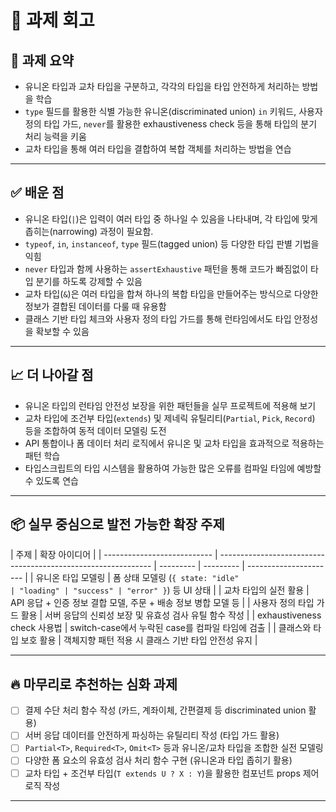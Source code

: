 # 📝 과제 회고

## 📌 과제 요약

- 유니온 타입과 교차 타입을 구분하고, 각각의 타입을 타입 안전하게 처리하는 방법을 학습
- `type` 필드를 활용한 식별 가능한 유니온(discriminated union) `in` 키워드, 사용자 정의 타입 가드, `never`를 활용한 exhaustiveness check 등을 통해 타입의 분기 처리 능력을 키움
- 교차 타입을 통해 여러 타입을 결합하여 복합 객체를 처리하는 방법을 연습

---

## ✅ 배운 점

- 유니온 타입(`|`)은 입력이 여러 타입 중 하나일 수 있음을 나타내며, 각 타입에 맞게 좁히는(narrowing) 과정이 필요함.
- `typeof`, `in`, `instanceof`, `type` 필드(tagged union) 등 다양한 타입 판별 기법을 익힘
- `never` 타입과 함께 사용하는 `assertExhaustive` 패턴을 통해 코드가 빠짐없이 타입 분기를 하도록 강제할 수 있음
- 교차 타입(`&`)은 여러 타입을 합쳐 하나의 복합 타입을 만들어주는 방식으로 다양한 정보가 결합된 데이터를 다룰 때 유용함
- 클래스 기반 타입 체크와 사용자 정의 타입 가드를 통해 런타임에서도 타입 안정성을 확보할 수 있음

---

## 📈 더 나아갈 점

- 유니온 타입의 런타임 안전성 보장을 위한 패턴들을 실무 프로젝트에 적용해 보기
- 교차 타입에 조건부 타입(`extends`) 및 제네릭 유틸리티(`Partial`, `Pick`, `Record`) 등을 조합하여 동적 데이터 모델링 도전
- API 통합이나 폼 데이터 처리 로직에서 유니온 및 교차 타입을 효과적으로 적용하는 패턴 학습
- 타입스크립트의 타입 시스템을 활용하여 가능한 많은 오류를 컴파일 타임에 예방할 수 있도록 연습

---

## 📦 실무 중심으로 발전 가능한 확장 주제

| 주제                        | 확장 아이디어                                                 |
| --------------------------- | ------------------------------------------------------------- | --------- | --------- | ---------------------- |
| 유니온 타입 모델링          | 폼 상태 모델링 (`{ state: "idle"                              | "loading" | "success" | "error" }`) 등 UI 상태 |
| 교차 타입의 실전 활용       | API 응답 + 인증 정보 결합 모델, 주문 + 배송 정보 병합 모델 등 |
| 사용자 정의 타입 가드 활용  | 서버 응답의 신뢰성 보장 및 유효성 검사 유틸 함수 작성         |
| exhaustiveness check 사용법 | switch-case에서 누락된 case를 컴파일 타임에 검출              |
| 클래스와 타입 보호 활용     | 객체지향 패턴 적용 시 클래스 기반 타입 안전성 유지            |

---

## 🔥 마무리로 추천하는 심화 과제

- [ ] 결제 수단 처리 함수 작성 (카드, 계좌이체, 간편결제 등 discriminated union 활용)
- [ ] 서버 응답 데이터를 안전하게 파싱하는 유틸리티 작성 (타입 가드 활용)
- [ ] `Partial<T>`, `Required<T>`, `Omit<T>` 등과 유니온/교차 타입을 조합한 실전 모델링
- [ ] 다양한 폼 요소의 유효성 검사 처리 함수 구현 (유니온과 타입 좁히기 활용)
- [ ] 교차 타입 + 조건부 타입(`T extends U ? X : Y`)을 활용한 컴포넌트 props 제어 로직 작성

---
